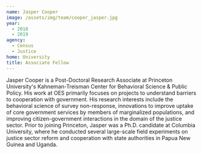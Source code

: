 ```yaml
---
name: Jasper Cooper
image: /assets/img/team/cooper_jasper.jpg
year: 
  - 2018
  - 2019
agency:   
  - Census
  - Justice 
home: University 
title: Associate Fellow 
---
```


Jasper Cooper is a Post-Doctoral Research Associate at Princeton University's Kahneman-Treisman Center for Behavioral Science & Public Policy. His work at OES primarily focuses on projects to understand barriers to cooperation with government. His research interests include the behavioral science of survey non-response, innovations to improve uptake of core government services by members of marginalized populations, and improving citizen-government interactions in the domain of the justice sector. Prior to joining Princeton, Jasper was a Ph.D. candidate at Columbia University, where he conducted several large-scale field experiments on justice sector reform and cooperation with state authorities in Papua New Guinea and Uganda.
